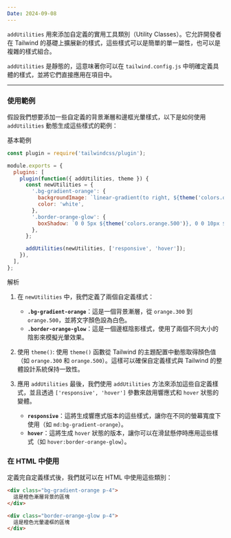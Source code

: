 ```yaml
---
Date: 2024-09-08
---
```

`addUtilities` 用來添加自定義的實用工具類別（Utility Classes）。它允許開發者在 Tailwind 的基礎上擴展新的樣式，這些樣式可以是簡單的單一屬性，也可以是複雜的樣式組合。

`addUtilities` 是靜態的，這意味著你可以在 `tailwind.config.js` 中明確定義具體的樣式，並將它們直接應用在項目中。

---
### 使用範例
假設我們想要添加一些自定義的背景漸層和邊框光暈樣式，以下是如何使用 `addUtilities` 動態生成這些樣式的範例：

基本範例
```js
const plugin = require('tailwindcss/plugin');

module.exports = {
  plugins: [
    plugin(function({ addUtilities, theme }) {
      const newUtilities = {
        '.bg-gradient-orange': {
          backgroundImage: `linear-gradient(to right, ${theme('colors.orange.300')}, ${theme('colors.orange.500')})`,
          color: 'white',
        },
        '.border-orange-glow': {
          boxShadow: `0 0 5px ${theme('colors.orange.500')}, 0 0 10px ${theme('colors.orange.100')}`,
        },
      };

      addUtilities(newUtilities, ['responsive', 'hover']);
    }),
  ],
};

```

解析

1. 在 `newUtilities` 中，我們定義了兩個自定義樣式：
	- **`.bg-gradient-orange`**：這是一個背景漸層，從 `orange.300` 到 `orange.500`，並將文字顏色設為白色。
	- **`.border-orange-glow`**：這是一個邊框陰影樣式，使用了兩個不同大小的陰影來模擬光暈效果。
	
2. 使用 `theme()`: 使用 `theme()` 函數從 Tailwind 的主題配置中動態取得顏色值（如 `orange.300` 和 `orange.500`）。這樣可以確保自定義樣式與 Tailwind 的整體設計系統保持一致性。
   
3. 應用 `addUtilities` 最後，我們使用 `addUtilities` 方法來添加這些自定義樣式，並且透過 `['responsive', 'hover']` 參數來啟用響應式和 `hover` 狀態的變體。
	- **`responsive`**：這將生成響應式版本的這些樣式，讓你在不同的螢幕寬度下使用（如 `md:bg-gradient-orange`）。
	- **`hover`**：這將生成 `hover` 狀態的版本，讓你可以在滑鼠懸停時應用這些樣式（如 `hover:border-orange-glow`）。
	  
### 在 HTML 中使用
定義完自定義樣式後，我們就可以在 HTML 中使用這些類別：

```html
<div class="bg-gradient-orange p-4">
  這是橙色漸層背景的區塊
</div>

<div class="border-orange-glow p-4">
  這是橙色光暈邊框的區塊
</div>
```